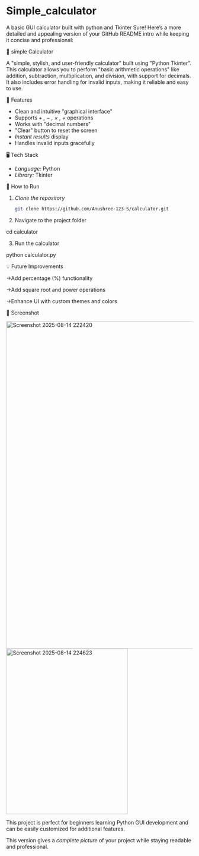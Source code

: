 # Simple_calculator
A basic GUI calculator built with python and Tkinter
Sure! Here’s a more detailed and appealing version of your GitHub README intro while keeping it concise and professional:

🧮 simple Calculator

A "simple, stylish, and user-friendly calculator" built using "Python Tkinter".  
This calculator allows you to perform "basic arithmetic operations" like addition, subtraction, multiplication, and division, with support for decimals. It also includes error handling for invalid inputs, making it reliable and easy to use.

 🌟 Features
- Clean and intuitive "graphical interface"  
- Supports *+ , − , × , ÷* operations  
- Works with "decimal numbers" 
- "Clear" button to reset the screen  
- *Instant results* display  
- Handles invalid inputs gracefully  

 🖥 Tech Stack
- *Language:* Python  
- *Library:* Tkinter  

 🚀 How to Run
1. *Clone the repository*  
   ```bash
   git clone https://github.com/Anushree-123-S/calculator.git

2. Navigate to the project folder

cd calculator


3. Run the calculator

python calculator.py

💡 Future Improvements

->Add percentage (%) functionality

->Add square root and power operations

->Enhance UI with custom themes and colors


📸 Screenshot

<img width="1400" height="882" alt="Screenshot 2025-08-14 222420" src="https://github.com/user-attachments/assets/f2fd6f45-a26c-488c-b031-6644c9922ca7" />
<img width="328" height="445" alt="Screenshot 2025-08-14 224623" src="https://github.com/user-attachments/assets/b056e295-a014-4a53-b8b5-e7187ad2203a" />

This project is perfect for beginners learning Python GUI development and can be easily customized for additional features.

This version gives a *complete picture* of your project while staying readable and professional.  
